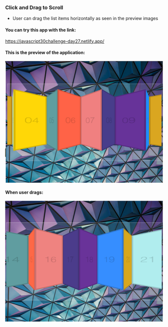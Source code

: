 ### Click and Drag to Scroll
- User can drag the list items horizontally as seen in the preview images

#### You can try this app with the link:
https://javascript30challenge-day27.netlify.app/


#### This is the preview of the application:
![Screenshot of deployed app](img/preview1.png)


####  When user drags:
![Screenshot of deployed app](img/preview2.png)
